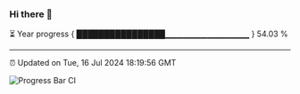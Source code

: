 ### Hi there 👋

⏳ Year progress { ████████████████▁▁▁▁▁▁▁▁▁▁▁▁▁▁ } 54.03 %

---

⏰ Updated on Tue, 16 Jul 2024 18:19:56 GMT

![Progress Bar CI](https://github.com/liununu/liununu/workflows/Progress%20Bar%20CI/badge.svg)
